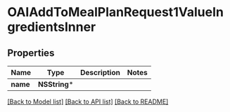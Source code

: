 # OAIAddToMealPlanRequest1ValueIngredientsInner

## Properties
Name | Type | Description | Notes
------------ | ------------- | ------------- | -------------
**name** | **NSString*** |  | 

[[Back to Model list]](../README.md#documentation-for-models) [[Back to API list]](../README.md#documentation-for-api-endpoints) [[Back to README]](../README.md)


